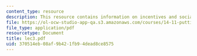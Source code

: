 ```yaml
---
content_type: resource
description: This resource contains information on incentives and social norms.
file: https://ol-ocw-studio-app-qa.s3.amazonaws.com/courses/14-11-putting-social-sciences-to-the-test-field-experiments-in-economics-spring-2006/370514eb08af9b421fb94dead8ce8575_lec3.pdf
file_type: application/pdf
resourcetype: Document
title: lec3.pdf
uid: 370514eb-08af-9b42-1fb9-4dead8ce8575
---
```

